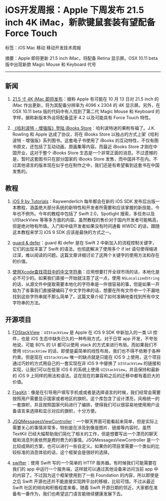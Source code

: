 # iOS开发周报：Apple 下周发布 21.5 inch 4K iMac，新款键鼠套装有望配备 Force Touch

标签：iOS Mac 移动 移动开发技术周报

摘要：Apple 即将更新 21.5 inch iMac，将配备 Retina 显示屏。OSX 10.11 beta 版中出现新款 Magic Mouse 和 Keyboard 代号

---

## 新闻

1. [21.5 寸 4K iMac 即将发布](http://www.macrumors.com/2015/10/06/retina-imac-launching-next-week-ipad-pro-november/)：据称 Apple 有可能在 10 月 13 日对 21.5 inch 的 iMac 作出更新，将为其配备分辨率为 4096 x 2304 的 4K 显示屏。另外，在 OSX 10.11 beta 版的代码中有人找到了第二代 Magic Mouse 和 Keyboard 的字样，据称新版本外设将配备蓝牙 4.2 以及可能具有 Force Touch 特性。

2. [《哈利波特 - 增强版》登陆 iBooks Store](https://www.pottermore.com/news/enhanced-editions)：哈利波特迷的果粉有福了。J.K. Rowling 和 Apple 达成了协议，将在 iBooks Store 以独占的方式上架《哈利波特 - 增强版》系列图书。这套电子书使用了 iBooks 的互动特性，不仅有图书原文，还包括了互动动画，原画集等内容。而最近 iBooks Store 才刚在中国开业，这对于整个 iBooks Store 生态是一个非常正面的消息。不过遗憾的是，暂时这套图书只在部分国家的 iBooks Store 发售，而中国并不在内。不过其他语言的版本现在似乎也在制作之中，我们还是有希望看到这套书在中国发售的。

## 教程

1. [iOS 9 by Tutorials](http://www.raywenderlich.com/117500/ios-9-by-tutorials-now-available)：Raywenderlich 每年都会在新的 iOS SDK 发布后出版一本教程，涵盖绝大部分系统的新特性和开发者所需要和应该掌握的新技能，今年也不例外。今年的教程中包括了 Swift 2.0，Spotlight 搜索，多任务以及 UIStackView 等等多方面的内容。虽然教程的售价对于国内开发者可能略高，但是绝对物有所值。入门和中级开发者如果没有时间通看 WWDC 的话，跟随这本教程来学习 iOS 9 SDK 应该是最快的方式之一。

2. [guard & defer](http://nshipster.com/guard-and-defer/)：guard 和 defer 是在 Swift 2 中新加入的流程控制关键字，它们的出现丰富了 Swift 的语法，也彻底解决了使用多个 if let 语句使得缩进过深，难以阅读的问题。这篇文章详细讨论了这两个关键字的使用方法和存在的价值。

3. [使用Xcode查找项目中的中文字符串](http://adad184.com/2015/10/09/tips-search-chinese-string/)：应用想要打开全球市场的话，本地化是必不可少的。如果我们直接一开始就注意了这一点，使用 `NSLocalizedString` 的话，从源文件中提取需要本地化的字符串是一件很容易的事，但是如果一开始为了省事我们直接硬编码了中文字符串的话，想要在所有文件中一个不漏地找到这些字符串就不那么简单了。这篇文章介绍了如何准确地查找到所有中文字符串的方法。

## 开源项目

1. [FDStackView](https://github.com/forkingdog/FDStackView)：`UIStackView` 是 Apple 在 iOS 9 SDK 中新加入的一类 UI 控件，也是 iOS 生态中缺失已久的一种布局方式。对于日常 app 开发，不夸张地说，可能 80% 的 UI 都可以使用 stack 的方式来进行布局。而如果我们不使用 `UIStackView` 的话，即使是最简单的线性布局，我们也不得不依赖于各种约束。但是现在 `UIStackView` 唯一的缺点就是只能在 iOS 9 上使用，这个项目通过巧妙的方式用自己的一套实现在非 iOS 9 中替换了 `UIStackView` 的链接和实现，让我们可以在低至 iOS 6 的系统上使用 `UIStackView`，并且保持和最新的 iOS 9 上同样的用法和语法。这在现在的兼容和之后的迁移中都有着巨大的价值。

2. [FlagKit](https://github.com/madebybowtie/FlagKit)：像是在引导用户填写手机或或者是选择语言的时候，我们经常会需要按照用户需要显示国家或者地区的旗帜。这个库包含了设计漂亮，风格统一的一套旗帜，并且按照国家代码进行了编排，使得我们可以很容易地使用用户设备语言来选择和显示对应的旗帜，十分方便。

3. [JSQMessagesViewController](https://github.com/jessesquires/JSQMessagesViewController)：一个聊天界面可能看起来简单，但是实际上需要关心的事情非常多，特别是在涉及到像是图片、链接等内容时。虽然 TextKit 已经大幅帮助我们简化了相关的工作，但是想要写出一个漂亮的聊天框和消息列表依然是费时费力的事情。JSQMessagesViewController 是一个比较成熟的方案，也可以进行一些自定义。如果你的项目里需要一个类似的比较标准的消息体验的话，这个框架会是很好的选择。

4. [swifter](https://github.com/glock45/swifter)：使用 Swift 写的一个简单的 HTTP 服务器。有时候我们可能需要在我们的 app 中运行一个服务端，这样就可以通过其他设备来访问当前 app 中的内容了。不过因为这个框架使用到了一些 Foundation 的内容，所以即使是之后 Swift 开源也还并不能直接实现跨平台的移植，比较可惜。不过从最近 Swift 社区的倾向和积极程度来看，随着 Swift 开源日期的邻近，大家都在准备有一番作为，我们也希望这门语言能继续健康发展下去。
